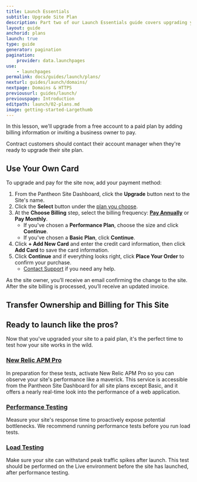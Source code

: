 ```yaml
---
title: Launch Essentials
subtitle: Upgrade Site Plan
description: Part two of our Launch Essentials guide covers upgrading your site to the proper plan to cover your needs.
layout: guide
anchorid: plans
launch: true
type: guide
generator: pagination
pagination:
    provider: data.launchpages
use:
    - launchpages
permalink: docs/guides/launch/plans/
nexturl: guides/launch/domains/
nextpage: Domains & HTTPS
previousurl: guides/launch/
previouspage: Introduction
editpath: launch/02-plans.md
image: getting-started-Largethumb
---
```

In this lesson, we'll upgrade from a free account to a paid plan by adding billing information or inviting a business owner to pay.

Contract customers should contact their account manager when they're ready to upgrade their site plan.

## Use Your Own Card
To upgrade and pay for the site now, add your payment method:

1. From the Pantheon Site Dashboard, click the **Upgrade** button next to the Site's name.
1. Click the **Select** button under the [plan you choose](https://pantheon.io/pricing/).
1. At the **Choose Billing** step, select the billing frequency: [**Pay Annually**](/annual-billing) or **Pay Monthly**.
   - If you've chosen a **Performance Plan**, choose the size and click **Continue**.
   - If you've chosen a **Basic Plan**, click **Continue**.
1. Click **+ Add New Card** and enter the credit card information, then click **Add Card** to save the card information.
1. Click **Continue** and if everything looks right, click **Place Your Order** to confirm your purchase.
   - [Contact Support](/support) if you need any help.

As the site owner, you’ll receive an email confirming the change to the site. After the site billing is processed, you’ll receive an updated invoice.

## Transfer Ownership and Billing for This Site

<Partial file="transfer-ownership-billing-intro.md" />

<Partial file="transfer-ownership-billing-steps.md" />

<Accordion title="Level Up: Load and Performance Tests (Optional)" id="host-specific1" icon="graduation-cap">

## Ready to launch like the pros?
Now that you've upgraded your site to a paid plan, it's the perfect time to test how your site works in the wild.

### [New Relic APM Pro](/new-relic/#activate-new-relic-apm-pro)
In preparation for these tests, activate New Relic APM Pro so you can observe your site's performance like a maverick. This service is accessible from the Pantheon Site Dashboard for all site plans except Basic, and it offers a nearly real-time look into the performance of a web application.

### [Performance Testing](/load-and-performance-testing/#performance-testing)
Measure your site's response time to proactively expose potential bottlenecks. We recommend running performance tests before you run load tests.

### [Load Testing](/load-and-performance-testing/#load-testing)
Make sure your site can withstand peak traffic spikes after launch. This test should be performed on the Live environment before the site has launched, after performance testing.

</Accordion>
